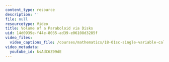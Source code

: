 ```yaml
---
content_type: resource
description: ''
file: null
resourcetype: Video
title: Volume of a Paraboloid via Disks
uid: 14d0939e-f44e-8035-ad39-e06108d3285f
video_files:
  video_captions_file: /courses/mathematics/18-01sc-single-variable-calculus-fall-2010/unit-3-the-definite-integral-and-its-applications/part-b-second-fundamental-theorem-areas-volumes/session-59-volume-of-a-parabaloid-revolving-about-y-axis/volume-of-a-paraboloid-via-disks/ksAdC6Z99dE.vtt
video_metadata:
  youtube_id: ksAdC6Z99dE
---
```

